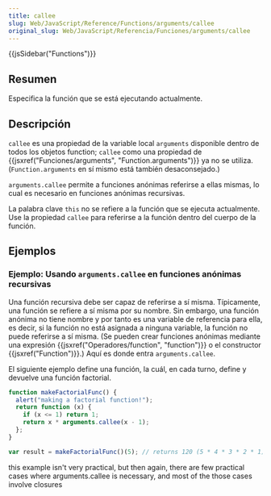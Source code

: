 ```yaml
---
title: callee
slug: Web/JavaScript/Reference/Functions/arguments/callee
original_slug: Web/JavaScript/Referencia/Funciones/arguments/callee
---
```


{{jsSidebar("Functions")}}

## Resumen

Especifica la función que se está ejecutando actualmente.

## Descripción

`callee` es una propiedad de la variable local `arguments` disponible dentro de todos los objetos function; `callee` como una propiedad de {{jsxref("Funciones/arguments", "Function.arguments")}} ya no se utiliza. (`Function.arguments` en sí mismo está también desaconsejado.)

`arguments.callee` permite a funciones anónimas referirse a ellas mismas, lo cual es necesario en funciones anónimas recursivas.

La palabra clave `this` no se refiere a la función que se ejecuta actualmente. Use la propiedad `callee` para referirse a la función dentro del cuerpo de la función.

## Ejemplos

### Ejemplo: Usando `arguments.callee` en funciones anónimas recursivas

Una función recursiva debe ser capaz de referirse a sí misma. Típicamente, una función se refiere a sí misma por su nombre. Sin embargo, una función anónima no tiene nombre y por tanto es una variable de referencia para ella, es decir, si la función no está asignada a ninguna variable, la función no puede referirse a sí misma. (Se pueden crear funciones anónimas mediante una expresión {{jsxref("Operadores/function", "function")}} o el constructor {{jsxref("Function")}}.) Aquí es donde entra `arguments.callee`.

El siguiente ejemplo define una función, la cuál, en cada turno, define y devuelve una función factorial.

```js
function makeFactorialFunc() {
  alert("making a factorial function!");
  return function (x) {
    if (x <= 1) return 1;
    return x * arguments.callee(x - 1);
  };
}

var result = makeFactorialFunc()(5); // returns 120 (5 * 4 * 3 * 2 * 1)
```

this example isn't very practical, but then again, there are few practical cases where arguments.callee is necessary, and most of the those cases involve closures
